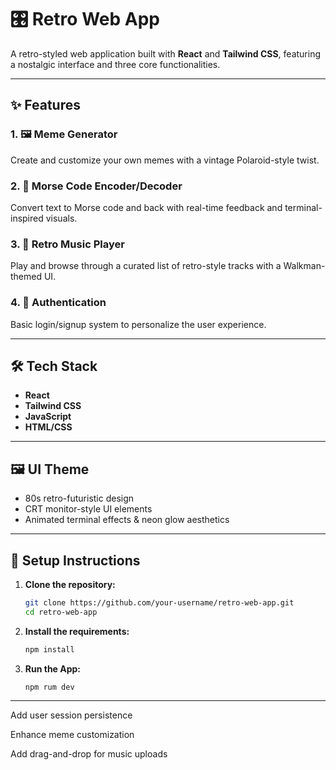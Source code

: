 # 🎛️ Retro Web App

A retro-styled web application built with **React** and **Tailwind CSS**, featuring a nostalgic interface and three core functionalities.

---

## ✨ Features

### 1. 🖼️ Meme Generator  
Create and customize your own memes with a vintage Polaroid-style twist.

### 2. 📡 Morse Code Encoder/Decoder  
Convert text to Morse code and back with real-time feedback and terminal-inspired visuals.

### 3. 🎵 Retro Music Player  
Play and browse through a curated list of retro-style tracks with a Walkman-themed UI.

### 4. 🔐 Authentication  
Basic login/signup system to personalize the user experience.

---

## 🛠 Tech Stack

- **React**  
- **Tailwind CSS**  
- **JavaScript**  
- **HTML/CSS**

---

## 🖼 UI Theme

- 80s retro-futuristic design  
- CRT monitor-style UI elements  
- Animated terminal effects & neon glow aesthetics

---

## 🚧 Setup Instructions

1. **Clone the repository:**
   ```bash
   git clone https://github.com/your-username/retro-web-app.git
   cd retro-web-app

2.  **Install the requirements:**
    ```bash
    npm install
3. **Run the App:**
    ```bash
    npm rum dev

---

Add user session persistence

Enhance meme customization

Add drag-and-drop for music uploads
